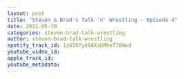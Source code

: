 ```yaml
---
layout: post
title: "Steven & Brad's Talk 'n' Wrestling - Episode 4"
date: 2021-05-30
categories: steven-brad-talk-wrestling
author: steven-brad-talk-wrestling
spotify_track_id: 1zGI6Yyd6AXsbMkeT7O4od
youtube_video_id: 
apple_track_id: 
youtube_metadata: 
---
```

